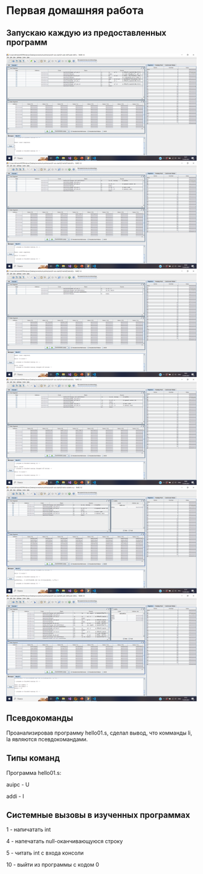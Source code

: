 # Первая домашняя работа

## Запускаю каждую из предоставленных программ

![Запуск первой программы](images/1.png)
![Запуск второй программы](images/2.png)
![Запуск третей программы](images/3.png)
![Запуск четвёртой программы](images/4.png)
![Запуск пятой программы](images/5.png)
![Запуск шестой программы](images/6.png)

## Псевдокоманды

Проанализировав программу hello01.s, сделал вывод, что комманды li, la
являются псевдокомандами.

## Типы команд

Программа hello01.s:

auipc - U

addi - I

## Системные вызовы в изученных программах

1 - напичатать int

4 - напечатать null-оканчивающуюся строку

5 - читать int с входа консоли

10 - выйти из программы с кодом 0
